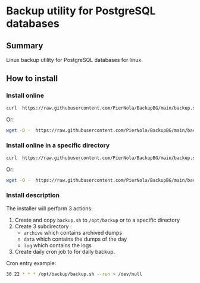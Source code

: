 # Backup utility for PostgreSQL databases

## Summary
Linux backup utility for PostgreSQL databases for linux.

## How to install

### Install online

```bash
curl  https://raw.githubusercontent.com/PierNola/BackupBG/main/backup.sh | sh -s installonline
```

Or:

```bash
wget -O -  https://raw.githubusercontent.com/PierNola/BackupBG/main/backup.sh | sh -s installonline
```

### Install online in a specific directory

```bash
curl  https://raw.githubusercontent.com/PierNola/BackupBG/main/backup.sh | sh -s installonline <customdir>
```

Or:

```bash
wget -O -  https://raw.githubusercontent.com/PierNola/BackupBG/main/backup.sh | sh -s installonline <customdir>
```

### Install description
The installer will perform 3 actions:

1. Create and copy `backup.sh` to `/opt/backup` or to a specific directory
2. Create 3 subdirectory :
    - `archive` which contains archived dumps
    - `data` which contains the dumps of the day
    - `log` which contains the logs
3. Create daily cron job to for daily backup.

Cron entry example:

```bash
30 22 * * * /opt/backup/backup.sh --run > /dev/null
```
